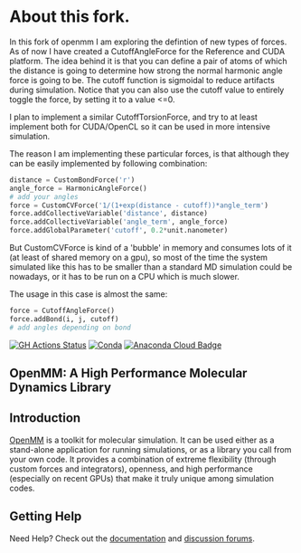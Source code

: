 # About this fork.

In this fork of openmm I am exploring the defintion of new types of forces. As of now I have created a CutoffAngleForce for the Reference and CUDA platform. The idea behind it is that you can define a pair of atoms of which the distance is going to determine how strong the normal harmonic angle force is going to be. The cutoff function is sigmoidal to reduce artifacts during simulation. Notice that you can also use the cutoff value to entirely toggle the force, by setting it to 
a value <=0. 

I plan to implement a similar CutoffTorsionForce, and try to at least implement both for CUDA/OpenCL so it can be used in more intensive simulation.

The reason I am implementing these particular forces, is that although they can be easily implemented by following combination:

```python
distance = CustomBondForce('r')
angle_force = HarmonicAngleForce()
# add your angles
force = CustomCVForce('1/(1+exp(distance - cutoff))*angle_term')
force.addCollectiveVariable('distance', distance)
force.addCollectiveVariable('angle_term', angle_force)
force.addGlobalParameter('cutoff', 0.2*unit.nanometer)
```

But CustomCVForce is kind of a 'bubble' in memory and consumes lots of it (at least of shared memory on a gpu), so most of the time the system simulated like this has to be smaller than a standard MD simulation could be nowadays, or it has to be run on a CPU which is much slower. 

The usage in this case is almost the same:

```python
force = CutoffAngleForce()
force.addBond(i, j, cutoff)
# add angles depending on bond
```


[![GH Actions Status](https://github.com/openmm/openmm/workflows/CI/badge.svg)](https://github.com/openmm/openmm/actions?query=branch%3Amaster+workflow%3ACI)
[![Conda](https://img.shields.io/conda/v/conda-forge/openmm.svg)](https://anaconda.org/conda-forge/openmm)
[![Anaconda Cloud Badge](https://anaconda.org/conda-forge/openmm/badges/downloads.svg)](https://anaconda.org/conda-forge/openmm)

## OpenMM: A High Performance Molecular Dynamics Library

Introduction
------------

[OpenMM](http://openmm.org) is a toolkit for molecular simulation. It can be used either as a stand-alone application for running simulations, or as a library you call from your own code. It
provides a combination of extreme flexibility (through custom forces and integrators), openness, and high performance (especially on recent GPUs) that make it truly unique among simulation codes.  

Getting Help
------------

Need Help? Check out the [documentation](http://docs.openmm.org/) and [discussion forums](https://simtk.org/forums/viewforum.php?f=161).
